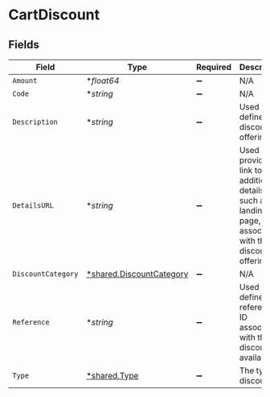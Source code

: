 # CartDiscount


## Fields

| Field                                                                                                        | Type                                                                                                         | Required                                                                                                     | Description                                                                                                  | Example                                                                                                      |
| ------------------------------------------------------------------------------------------------------------ | ------------------------------------------------------------------------------------------------------------ | ------------------------------------------------------------------------------------------------------------ | ------------------------------------------------------------------------------------------------------------ | ------------------------------------------------------------------------------------------------------------ |
| `Amount`                                                                                                     | **float64*                                                                                                   | :heavy_minus_sign:                                                                                           | N/A                                                                                                          | 100                                                                                                          |
| `Code`                                                                                                       | **string*                                                                                                    | :heavy_minus_sign:                                                                                           | N/A                                                                                                          | SUMMER10DISCOUNT                                                                                             |
| `Description`                                                                                                | **string*                                                                                                    | :heavy_minus_sign:                                                                                           | Used to define the discount offering.                                                                        | 10% off our summer collection                                                                                |
| `DetailsURL`                                                                                                 | **string*                                                                                                    | :heavy_minus_sign:                                                                                           | Used to provide a link to additional details, such as a landing page, associated with the discount offering. | https://boltswagstore.com/SUMMERSALE                                                                         |
| `DiscountCategory`                                                                                           | [*shared.DiscountCategory](../../../pkg/models/shared/discountcategory.md)                                   | :heavy_minus_sign:                                                                                           | N/A                                                                                                          |                                                                                                              |
| `Reference`                                                                                                  | **string*                                                                                                    | :heavy_minus_sign:                                                                                           | Used to define the reference ID associated with the discount available.                                      | DISC-1234                                                                                                    |
| `Type`                                                                                                       | [*shared.Type](../../../pkg/models/shared/type.md)                                                           | :heavy_minus_sign:                                                                                           | The type of discount.                                                                                        | percentage                                                                                                   |